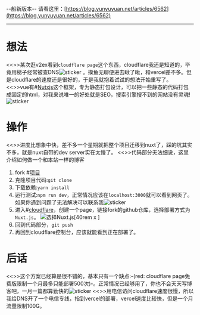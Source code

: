 --船新版本--
请看这里：[https://blog.yunyuyuan.net/articles/6562](https://blog.yunyuyuan.net/articles/6562)
-- --

# 想法

<<>>某次逛v2ex看到`cloudflare page`这个东西，cloudflare我还是知道的，毕竟用梯子经常被查DNS![sticker](aru/15)
。摸鱼无聊便进去瞅了瞅，和vercel差不多。但是cloudflare的速度还是很好的，于是我就抱着试试的想法开始重写了。
<<>>vue有#[Nutxjs](https://nuxtjs.org/)这个框架，专为静态打包设计，可以把一些静态的代码打包成固定的html，对我来说唯一的好处就是SEO，搜索引擎搜不到的网站没有灵魂!![sticker](yellow-face/32)

# 操作

<<>>进度比想象中快，差不多一个星期就把整个项目迁移到nuxt了，踩的坑其实不多，就是nuxt自带的dev server实在太慢了。
<<>>代码部分无法细说，这里介绍如何做一个和本站一样的博客

1. fork #[项目](https://github.com/yunyuyuan/cloudflare-blog)
2. 克隆项目代码:`git clone`
3. 下载依赖:`yarn install`
4. 运行测试:`npm run dev`，正常情况应该在`localhost:3000`就可以看到网页了。如果你遇到问题了无法解决可以联系我![sticker](yellow-face/56)
5. 进入#[cloudflare](https://dash.cloudflare.com/)，创建一个page，链接fork的github仓库，选择部署方式为`Nuxt.js`。
   ![选择Nuxt.js[40rem x ]](https://s2.loli.net/2022/08/16/VRHGgWIQ3xjrk6w.png)
6. 回到代码部分，`git push`
7. 再回到cloudflare控制台，应该就能看到正在部署了。

# 后话

<<>>这个方案已经算是很不错的，基本只有一个缺点:-(red: cloudflare page免费版限制一个月最多只能部署500次)-。正常情况已经够用了，你也不会天天写博客吧，一月一篇都算勤快的![sticker](aru/13)
<<>>用电信访问cloudflare速度很慢，所以我给DNS开了一个电信专线，指到vercel的部署，vercel速度比较快，但是一个月流量限制100G。